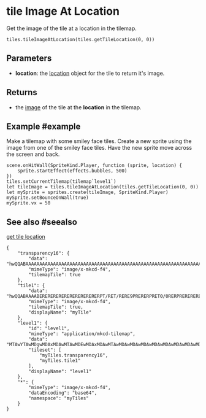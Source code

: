 # tile Image At Location

Get the image of the tile at a location in the tilemap.

```sig
tiles.tileImageAtLocation(tiles.getTileLocation(0, 0))
```

## Parameters

* **location**: the [location](/reference/tiles/location) object for the tile to return it's image.

## Returns

* the [image](/types/image) of the tile at the **location** in the tilemap.

## Example #example

Make a tilemap with some smiley face tiles. Create a new sprite using the image from one of the smiley face tiles. Have the new sprite move across the screen and back.

```blocks
scene.onHitWall(SpriteKind.Player, function (sprite, location) {
    sprite.startEffect(effects.bubbles, 500)
})
tiles.setCurrentTilemap(tilemap`level1`)
let tileImage = tiles.tileImageAtLocation(tiles.getTileLocation(0, 0))
let mySprite = sprites.create(tileImage, SpriteKind.Player)
mySprite.setBounceOnWall(true)
mySprite.vx = 50
```

## See also #seealso

[get tile location](/reference/tiles/get-tile-location)

```jres
{
    "transparency16": {
        "data": "hwQQABAAAAAAAAAAAAAAAAAAAAAAAAAAAAAAAAAAAAAAAAAAAAAAAAAAAAAAAAAAAAAAAAAAAAAAAAAAAAAAAAAAAAAAAAAAAAAAAAAAAAAAAAAAAAAAAAAAAAAAAAAAAAAAAAAAAAAAAAAAAAAAAAAAAAAAAAAAAAAAAAAAAAAAAAAAAAAAAA==",
        "mimeType": "image/x-mkcd-f4",
        "tilemapTile": true
    },
    "tile1": {
        "data": "hwQQABAAAABERERERERERERERERERERERPT/RET/RERE9PRERERPRET0/0RERPRERERERERE9ERERERERET0RERERPRPRPRERERE9E9E9ERERERERET0RERERERERPRERPT/RERE9ERE9PRERERPRET0/0RE/0RERERERERERERERERERERERA==",
        "mimeType": "image/x-mkcd-f4",
        "tilemapTile": true,
        "displayName": "myTile"
    },
    "level1": {
        "id": "level1",
        "mimeType": "application/mkcd-tilemap",
        "data": "MTAwYTAwMDgwMDAxMDAwMTAwMDEwMDAxMDAwMTAwMDAwMDAwMDAwMDAwMDAwMDAwMDAwMDAwMDAwMDAwMDAwMDAwMDAwMDAwMDAwMDAwMDAwMDAwMDAwMDAwMDAwMDAwMDAwMDAwMDAwMDAwMDAwMDAwMDAwMDAwMDAwMDAwMDAwMDAxMDAwMTAwMDEwMDAxMDAwMTAwMDAwMDAwMDAwMDAwMDAwMDAwMDAwMDAwMDAwMDAwMDAwMDAwMDAwMDAwMDAwMDAwMDAwMDAwMDAwMDAwMDAwMDAwMDAwMDAwMDAwMDAwMDAwMDAwMDAwMDAwMDAwMDAwMDAwMA==",
        "tileset": [
            "myTiles.transparency16",
            "myTiles.tile1"
        ],
        "displayName": "level1"
    },
    "*": {
        "mimeType": "image/x-mkcd-f4",
        "dataEncoding": "base64",
        "namespace": "myTiles"
    }
}
```